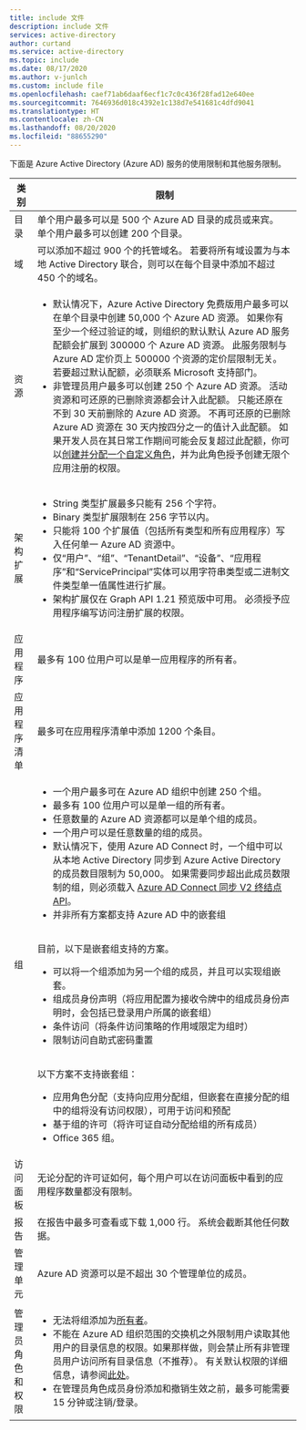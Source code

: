 ```yaml
---
title: include 文件
description: include 文件
services: active-directory
author: curtand
ms.service: active-directory
ms.topic: include
ms.date: 08/17/2020
ms.author: v-junlch
ms.custom: include file
ms.openlocfilehash: caef71ab6daaf6ecf1c7c0c436f28fad12e640ee
ms.sourcegitcommit: 7646936d018c4392e1c138d7e541681c4dfd9041
ms.translationtype: HT
ms.contentlocale: zh-CN
ms.lasthandoff: 08/20/2020
ms.locfileid: "88655290"
---
```

下面是 Azure Active Directory (Azure AD) 服务的使用限制和其他服务限制。

| 类别 | 限制 |
| --- | --- |
| 目录 | 单个用户最多可以是 500 个 Azure AD 目录的成员或来宾。<br/>单个用户最多可以创建 200 个目录。 |
| 域 | 可以添加不超过 900 个的托管域名。 若要将所有域设置为与本地 Active Directory 联合，则可以在每个目录中添加不超过 450 个的域名。 |
|资源 |<ul><li>默认情况下，Azure Active Directory 免费版用户最多可以在单个目录中创建 50,000 个 Azure AD 资源。 如果你有至少一个经过验证的域，则组织的默认默认 Azure AD 服务配额会扩展到 300000 个 Azure AD 资源。 此服务限制与 Azure AD 定价页上 500000 个资源的定价层限制无关。 若要超过默认配额，必须联系 Microsoft 支持部门。</li><li>非管理员用户最多可以创建 250 个 Azure AD 资源。 活动资源和可还原的已删除资源都会计入此配额。 只能还原在不到 30 天前删除的 Azure AD 资源。 不再可还原的已删除 Azure AD 资源在 30 天内按四分之一的值计入此配额。 如果开发人员在其日常工作期间可能会反复超过此配额，你可以[创建并分配一个自定义角色](../articles/active-directory/users-groups-roles/roles-quickstart-app-registration-limits.md)，并为此角色授予创建无限个应用注册的权限。</li></ul> |
| 架构扩展 |<ul><li>String 类型扩展最多只能有 256 个字符。 </li><li>Binary 类型扩展限制在 256 字节以内。</li><li>只能将 100 个扩展值（包括所有类型和所有应用程序）写入任何单一 Azure AD 资源中。</li><li>仅“用户”、“组”、“TenantDetail”、“设备”、“应用程序”和“ServicePrincipal”实体可以用字符串类型或二进制文件类型单一值属性进行扩展。</li><li>架构扩展仅在 Graph API 1.21 预览版中可用。 必须授予应用程序编写访问注册扩展的权限。</li></ul> |
| 应用程序 |最多有 100 位用户可以是单一应用程序的所有者。 |
|应用程序清单 |最多可在应用程序清单中添加 1200 个条目。 |
| 组 |<ul><li>一个用户最多可在 Azure AD 组织中创建 250 个组。</li><li>最多有 100 位用户可以是单一组的所有者。</li><li>任意数量的 Azure AD 资源都可以是单个组的成员。</li><li>一个用户可以是任意数量的组的成员。</li><li>默认情况下，使用 Azure AD Connect 时，一个组中可以从本地 Active Directory 同步到 Azure Active Directory 的成员数目限制为 50,000。 如果需要同步超出此成员数限制的组，则必须载入 [Azure AD Connect 同步 V2 终结点 API](../articles/active-directory/hybrid/how-to-connect-sync-endpoint-api-v2.md)。</li><li>并非所有方案都支持 Azure AD 中的嵌套组</li></ul><br/> 目前，以下是嵌套组支持的方案。<ul><li> 可以将一个组添加为另一个组的成员，并且可以实现组嵌套。</li><li> 组成员身份声明（将应用配置为接收令牌中的组成员身份声明时，会包括已登录用户所属的嵌套组）</li><li>条件访问（将条件访问策略的作用域限定为组时）</li><li>限制访问自助式密码重置</li></ul><br/>以下方案不支持嵌套组：<ul><li> 应用角色分配（支持向应用分配组，但嵌套在直接分配的组中的组将没有访问权限），可用于访问和预配</li><li>基于组的许可（将许可证自动分配给组的所有成员）</li><li>Office 365 组。</li></ul> |
| 访问面板 |无论分配的许可证如何，每个用户可以在访问面板中看到的应用程序数量都没有限制。  |
| 报告 | 在报告中最多可查看或下载 1,000 行。 系统会截断其他任何数据。 |
| 管理单元 | Azure AD 资源可以是不超出 30 个管理单位的成员。 |
| 管理员角色和权限 | <ul><li>无法将组添加为[所有者](/active-directory/fundamentals/users-default-permissions?context=azure/active-directory/users-groups-roles/context/ugr-context#object-ownership)。</li><li>不能在 Azure AD 组织范围的交换机之外限制用户读取其他用户的目录信息的权限。如果那样做，则会禁止所有非管理员用户访问所有目录信息（不推荐）。 有关默认权限的详细信息，请参阅[此处](/active-directory/fundamentals/users-default-permissions?context=azure/active-directory/users-groups-roles/context/ugr-context#to-restrict-the-default-permissions-for-member-users)。</li><li>在管理员角色成员身份添加和撤销生效之前，最多可能需要 15 分钟或注销/登录。</li></ul> |

